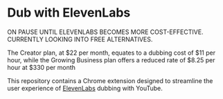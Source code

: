 # Dub with ElevenLabs
ON PAUSE UNTIL ELEVENLABS BECOMES MORE COST-EFFECTIVE. CURRENTLY LOOKING INTO FREE ALTERNATIVES.

The Creator plan, at $22 per month, equates to a dubbing cost of $11 per hour, while the Growing Business plan offers a reduced rate of $8.25 per hour at $330 per month

 This repository contains a Chrome extension designed to streamline the user experience of [ElevenLabs](https://try.elevenlabs.io/c3516gvcplb3) dubbing with YouTube.
